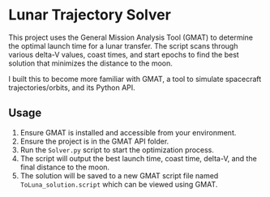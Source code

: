 # Lunar Trajectory Solver

This project uses the General Mission Analysis Tool (GMAT) to determine the optimal launch time for a lunar transfer. The script scans through various delta-V values, coast times, and start epochs to find the best solution that minimizes the distance to the moon.

I built this to become more familiar with GMAT, a tool to simulate spacecraft trajectories/orbits, and its Python API. 

## Usage

1. Ensure GMAT is installed and accessible from your environment.
2. Ensure the project is in the GMAT API folder.
3. Run the `Solver.py` script to start the optimization process.
4. The script will output the best launch time, coast time, delta-V, and the final distance to the moon.
5. The solution will be saved to a new GMAT script file named `ToLuna_solution.script` which can be viewed using GMAT. 

